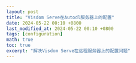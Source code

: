```yaml
---
layout: post  
title: "Visdom Serve在Autodl服务器上的配置"  
date: 2024-05-22 00:10 +0800  
last_modified_at: 2024-05-22 00:10 +0800  
tags: [configuration]  
math: true  
toc: true  
excerpt: "解决Visdom Serve在远程服务器上的配置问题"
---
```


## 

